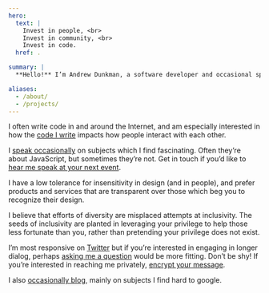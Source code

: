 ```yaml
---
hero:
  text: |
    Invest in people, <br>
    Invest in community, <br>
    Invest in code.
  href: .

summary: |
  **Hello!** I’m Andrew Dunkman, a software developer and occasional speaker. I use he/him pronouns, and am a resident of ANC 1B02 in Washington, DC.

aliases:
  - /about/
  - /projects/
---
```


<p>I often write code in and around the Internet, and am especially interested in how the <a href="https://github.com/adunkman">code I write</a> impacts how people interact with each other.</p>

<p>I <a href="/talks/">speak occasionally</a> on subjects which I find fascinating. Often they’re about JavaScript, but sometimes they’re not. Get in touch if you’d like to <a href="/talks/#contact">hear me speak at your next event</a>.</p>

<p>I have a low tolerance for insensitivity in design (and in people), and prefer products and services that are transparent over those which beg you to recognize their design.</p>

<p>I believe that efforts of diversity are misplaced attempts at inclusivity. The seeds of inclusivity are planted in leveraging your privilege to help those less fortunate than you, rather than pretending your privilege does not exist.</p>

<p>I’m most responsive on <a href="https://twitter.com/adunkman">Twitter</a> but if you’re interested in engaging in longer dialog, perhaps <a href="https://github.com/adunkman/ask">asking me a question</a> would be more fitting. Don’t be shy! If you’re interested in reaching me privately, <a href="https://keybase.io/encrypt#adunkman">encrypt your message</a>.</p>

<p>I also <a href="/blog/">occasionally blog</a>, mainly on subjects I find hard to google.</p>
